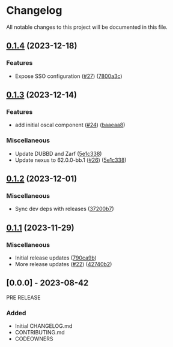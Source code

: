# Changelog

All notable changes to this project will be documented in this file.

## [0.1.4](https://github.com/defenseunicorns/uds-capability-nexus/compare/v0.1.3...v0.1.4) (2023-12-18)


### Features

* Expose SSO configuration ([#27](https://github.com/defenseunicorns/uds-capability-nexus/issues/27)) ([7800a3c](https://github.com/defenseunicorns/uds-capability-nexus/commit/7800a3c30cdcefc567d94f49ba9da500d281a2c0))

## [0.1.3](https://github.com/defenseunicorns/uds-capability-nexus/compare/v0.1.2...v0.1.3) (2023-12-14)


### Features

* add initial oscal component ([#24](https://github.com/defenseunicorns/uds-capability-nexus/issues/24)) ([baaeaa8](https://github.com/defenseunicorns/uds-capability-nexus/commit/baaeaa841e035d4a6c0df3febb0a7009081e9587))


### Miscellaneous

* Update DUBBD and Zarf ([5e1c338](https://github.com/defenseunicorns/uds-capability-nexus/commit/5e1c33819c99c4b77659ef909cb9060ffb224027))
* Update nexus to 62.0.0-bb.1 ([#26](https://github.com/defenseunicorns/uds-capability-nexus/issues/26)) ([5e1c338](https://github.com/defenseunicorns/uds-capability-nexus/commit/5e1c33819c99c4b77659ef909cb9060ffb224027))

## [0.1.2](https://github.com/defenseunicorns/uds-capability-nexus/compare/v0.1.1...v0.1.2) (2023-12-01)


### Miscellaneous

* Sync dev deps with releases ([37200b7](https://github.com/defenseunicorns/uds-capability-nexus/commit/37200b72f3db792b38421cda1688221d862ac536))

## [0.1.1](https://github.com/defenseunicorns/uds-capability-nexus/compare/v0.1.0...v0.1.1) (2023-11-29)


### Miscellaneous

* Initial release updates ([790ca9b](https://github.com/defenseunicorns/uds-capability-nexus/commit/790ca9b2ea37640c8908faa62741dc85a4b83091))
* More release updates ([#22](https://github.com/defenseunicorns/uds-capability-nexus/issues/22)) ([42740b2](https://github.com/defenseunicorns/uds-capability-nexus/commit/42740b2e00d74d5c74e2cb61f57ef2ce33c2ae5f))

## [0.0.0] - 2023-08-42
PRE RELEASE

### Added
- Initial CHANGELOG.md
- CONTRIBUTING.md
- CODEOWNERS
